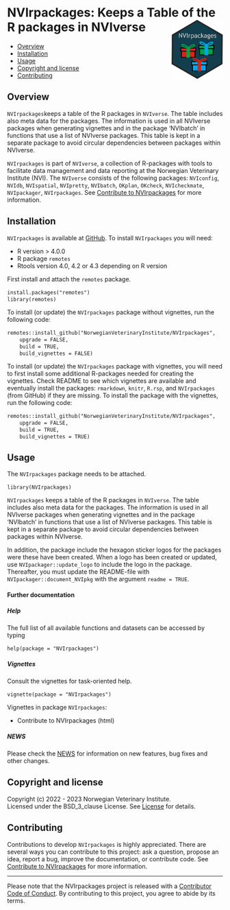# NVIrpackages: Keeps a Table of the R packages in NVIverse <img src="man/figures/NVIrpackages_logo.png" align="right" height="138" />

<!-- README.md is generated from README.Rmd. Please edit that file -->

-   [Overview](#overview)
-   [Installation](#installation)
-   [Usage](#usage)
-   [Copyright and license](#copyright-and-license)
-   [Contributing](#contributing)

## Overview

`NVIrpackages`keeps a table of the R packages in `NVIverse`. The table
includes also meta data for the packages. The information is used in all
NVIverse packages when generating vignettes and in the package
‘NVIbatch’ in functions that use a list of NVIverse packages. This table
is kept in a separate package to avoid circular dependencies between
packages within NVIverse.

`NVIrpackages` is part of `NVIverse`, a collection of R-packages with
tools to facilitate data management and data reporting at the Norwegian
Veterinary Institute (NVI). The `NVIverse` consists of the following
packages: `NVIconfig`, `NVIdb`, `NVIspatial`, `NVIpretty`, `NVIbatch`,
`OKplan`, `OKcheck`, `NVIcheckmate`, `NVIpackager`, `NVIrpackages`. See
[Contribute to
NVIrpackages](https://github.com/NorwegianVeterinaryInstitute/NVIrpackages/blob/main/CONTRIBUTING.md)
for more information.

## Installation

`NVIrpackages` is available at
[GitHub](https://github.com/NorwegianVeterinaryInstitute). To install
`NVIrpackages` you will need:

-   R version &gt; 4.0.0
-   R package `remotes`
-   Rtools version 4.0, 4.2 or 4.3 depending on R version

First install and attach the `remotes` package.

    install.packages("remotes")
    library(remotes)

To install (or update) the `NVIrpackages` package without vignettes, run
the following code:

    remotes::install_github("NorwegianVeterinaryInstitute/NVIrpackages",
        upgrade = FALSE,
        build = TRUE,
        build_vignettes = FALSE)

To install (or update) the `NVIrpackages` package with vignettes, you
will need to first install some additional R-packages needed for
creating the vignettes. Check README to see which vignettes are
available and eventually install the packages: `rmarkdown`, `knitr`,
`R.rsp`, and `NVIrpackages` (from GitHub) if they are missing. To
install the package with the vignettes, run the following code:

    remotes::install_github("NorwegianVeterinaryInstitute/NVIrpackages",
        upgrade = FALSE,
        build = TRUE,
        build_vignettes = TRUE)

## Usage

The `NVIrpackages` package needs to be attached.

    library(NVIrpackages)

`NVIrpackages` keeps a table of the R packages in `NVIverse`. The table
includes also meta data for the packages. The information is used in all
NVIverse packages when generating vignettes and in the package
‘NVIbatch’ in functions that use a list of NVIverse packages. This table
is kept in a separate package to avoid circular dependencies between
packages within NVIverse.

In addition, the package include the hexagon sticker logos for the
packages were these have been created. When a logo has been created or
updated, use `NVIpackager::update_logo` to include the logo in the
package. Thereafter, you must update the README-file with
`NVIpackager::document_NVIpkg` with the argument `readme = TRUE`.

#### Further documentation

##### Help

The full list of all available functions and datasets can be accessed by
typing

    help(package = "NVIrpackages")

##### Vignettes

Consult the vignettes for task-oriented help.

    vignette(package = "NVIrpackages")

Vignettes in package `NVIrpackages`:

-   Contribute to NVIrpackages (html)

##### NEWS

Please check the
[NEWS](https://github.com/NorwegianVeterinaryInstitute/NVIrpackages/blob/main/NEWS)
for information on new features, bug fixes and other changes.

## Copyright and license

Copyright (c) 2022 - 2023 Norwegian Veterinary Institute.  
Licensed under the BSD\_3\_clause License. See
[License](https://github.com/NorwegianVeterinaryInstitute/NVIrpackages/blob/main/LICENSE)
for details.

## Contributing

Contributions to develop `NVIrpackages` is highly appreciated. There are
several ways you can contribute to this project: ask a question, propose
an idea, report a bug, improve the documentation, or contribute code.
See [Contribute to
NVIrpackages](https://github.com/NorwegianVeterinaryInstitute/NVIrpackages/blob/main/CONTRIBUTING.md)
for more information.

------------------------------------------------------------------------

<!-- Code of conduct -->

Please note that the NVIrpackages project is released with a
[Contributor Code of
Conduct](https://github.com/NorwegianVeterinaryInstitute/NVIrpackages/blob/main/CODE_OF_CONDUCT.md).
By contributing to this project, you agree to abide by its terms.
